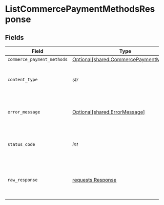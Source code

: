 # ListCommercePaymentMethodsResponse


## Fields

| Field                                                                                    | Type                                                                                     | Required                                                                                 | Description                                                                              |
| ---------------------------------------------------------------------------------------- | ---------------------------------------------------------------------------------------- | ---------------------------------------------------------------------------------------- | ---------------------------------------------------------------------------------------- |
| `commerce_payment_methods`                                                               | [Optional[shared.CommercePaymentMethods]](../../models/shared/commercepaymentmethods.md) | :heavy_minus_sign:                                                                       | OK                                                                                       |
| `content_type`                                                                           | *str*                                                                                    | :heavy_check_mark:                                                                       | HTTP response content type for this operation                                            |
| `error_message`                                                                          | [Optional[shared.ErrorMessage]](../../models/shared/errormessage.md)                     | :heavy_minus_sign:                                                                       | Your `query` parameter was not correctly formed                                          |
| `status_code`                                                                            | *int*                                                                                    | :heavy_check_mark:                                                                       | HTTP response status code for this operation                                             |
| `raw_response`                                                                           | [requests.Response](https://requests.readthedocs.io/en/latest/api/#requests.Response)    | :heavy_minus_sign:                                                                       | Raw HTTP response; suitable for custom response parsing                                  |
